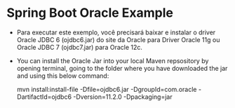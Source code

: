 # Spring Boot Oracle Example

* Para executar este exemplo, você precisará baixar e instalar o driver Oracle JDBC 6 (ojdbc6.jar) do site da Oracle para
   Driver Oracle 11g ou Oracle JDBC 7 (ojdbc7.jar) para Oracle 12c.
* You can install the Oracle Jar into your local Maven repsository by opening terminal, going to the folder where you have downloaded the
  jar and using this below command:

  mvn install:install-file -Dfile=ojdbc6.jar -DgroupId=com.oracle -DartifactId=ojdbc6 -Dversion=11.2.0 -Dpackaging=jar
